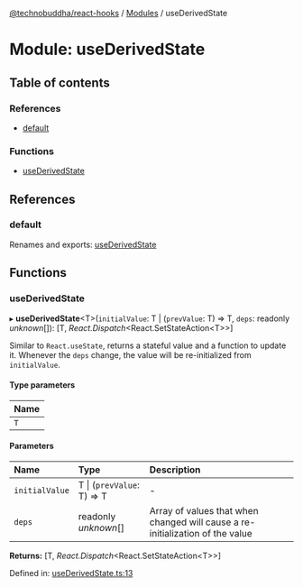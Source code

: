[@technobuddha/react-hooks](../../README.md) / [Modules](../Modules.md) / useDerivedState

# Module: useDerivedState

## Table of contents

### References

- [default](usederivedstate.md#default)

### Functions

- [useDerivedState](usederivedstate.md#usederivedstate)

## References

### default

Renames and exports: [useDerivedState](usederivedstate.md#usederivedstate)

## Functions

### useDerivedState

▸ **useDerivedState**<T\>(`initialValue`: T \| (`prevValue`: T) => T, `deps`: readonly *unknown*[]): [T, *React.Dispatch*<React.SetStateAction<T\>\>]

Similar to `React.useState`, returns a stateful value and a function to update it.  Whenever the `deps` change, the
value will be re-initialized from `initialValue`.

#### Type parameters

| Name |
| :------ |
| `T` |

#### Parameters

| Name | Type | Description |
| :------ | :------ | :------ |
| `initialValue` | T \| (`prevValue`: T) => T | - |
| `deps` | readonly *unknown*[] | Array of values that when changed will cause a re-initialization of the value |

**Returns:** [T, *React.Dispatch*<React.SetStateAction<T\>\>]

Defined in: [useDerivedState.ts:13](../../src/useDerivedState.ts#L13)
